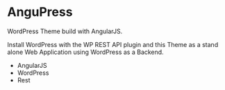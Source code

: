 # AnguPress
WordPress Theme build with AngularJS.

Install WordPress with the WP REST API plugin and this Theme as a stand alone Web Application using WordPress as a Backend.

* AngularJS
* WordPress
* Rest
